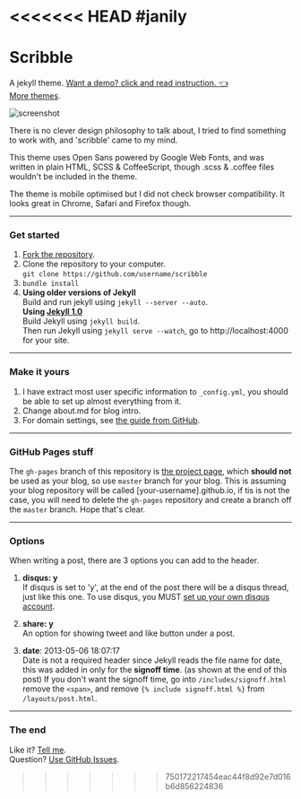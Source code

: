 <<<<<<< HEAD
#janily
=======
Scribble
========

A jekyll theme. [Want a demo? click and read instruction. :point_left:](http://scribble.muan.co/2013/05/06/scribble-the-jekyll-theme/)
<br />
[More themes](https://github.com/muan/muan.github.com/releases).

![screenshot](http://scribble.muan.co/images/screenshot.png)

There is no clever design philosophy to talk about, I tried to find something to work with, and 'scribble' came to my mind. 

This theme uses Open Sans powered by Google Web Fonts, and was written in plain HTML, SCSS & CoffeeScript, though .scss & .coffee files wouldn't be included in the theme. 

The theme is mobile optimised but I did not check browser compatibility. It looks great in Chrome, Safari and Firefox though.

---

### Get started

1. [Fork the repository](https://github.com/muan/scribble/fork).
2. Clone the repository to your computer.<br /> `git clone https://github.com/username/scribble`
3. `bundle install`
4. **Using older versions of Jekyll**<br />
  Build and run jekyll using `jekyll --server --auto`.<br />
  **Using [Jekyll 1.0](http://blog.parkermoore.de/2013/05/06/jekyll-1-dot-0-released/)**<br />
  Build Jekyll using `jekyll build`.<br />
  Then run Jekyll using `jekyll serve --watch`, go to http://localhost:4000 for your site.

---

### Make it yours

1. I have extract most user specific information to `_config.yml`, you should be able to set up almost everything from it.
2. Change about.md for blog intro.
3. For domain settings, see [the guide from GitHub](https://help.github.com/articles/setting-up-a-custom-domain-with-pages).

---

### GitHub Pages stuff

The `gh-pages` branch of this repository is [the project page](http://scribble.muan.co), which **should not** be used as your blog, so use `master` branch for your blog. This is assuming your blog repository will be called [your-username].github.io, if tis is not the case, you will need to delete the `gh-pages` repository and create a branch off the `master` branch. Hope that's clear.

---

### Options

When writing a post, there are 3 options you can add to the header.

1. **disqus: y**<br />
  If disqus is set to 'y', at the end of the post there will be a disqus thread, just like this one. To use disqus, you MUST [set up your own disqus account](http://disqus.com/).

2. **share: y**<br />
  An option for showing tweet and like button under a post.

3. **date**: 2013-05-06 18:07:17<br />
  Date is not a required header since Jekyll reads the file name for date, this was added in only for the **signoff time**. (as shown at the end of this post) If you don't want the signoff time, go into `/includes/signoff.html` remove the `<span>`, and remove `{% include signoff.html %}` from `/layouts/post.html`.

---

### The end

Like it? [Tell me](http://twitter.com/muanchiou).<br/>
Question? [Use GitHub Issues](https://github.com/muan/scribble/issues).
>>>>>>> 750172217454eac44f8d92e7d016b6d856224836
